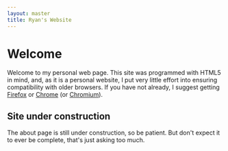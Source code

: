 ```yaml
---
layout: master
title: Ryan's Website
---
```


Welcome
=======

Welcome to my personal web page. This site was programmed with HTML5 in
mind, and, as it is a personal website, I put very little effort into
ensuring compatibility with older browsers. If you have not already, I
suggest getting [Firefox](https://www.mozilla.org/en-US/firefox/) or
[Chrome](https://www.google.com/chrome) (or
[Chromium](https://www.chromium.org/Home)).

Site under construction
-----------------------

The about page is still under construction, so be patient. But don't
expect it to ever be complete, that's just asking too much.

